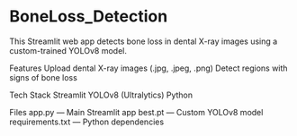 # BoneLoss_Detection
This Streamlit web app detects bone loss in dental X-ray images using a custom-trained YOLOv8 model.

Features
Upload dental X-ray images (.jpg, .jpeg, .png)
Detect regions with signs of bone loss

Tech Stack
Streamlit
YOLOv8 (Ultralytics)
Python 

Files
app.py — Main Streamlit app
best.pt — Custom YOLOv8 model 
requirements.txt — Python dependencies
